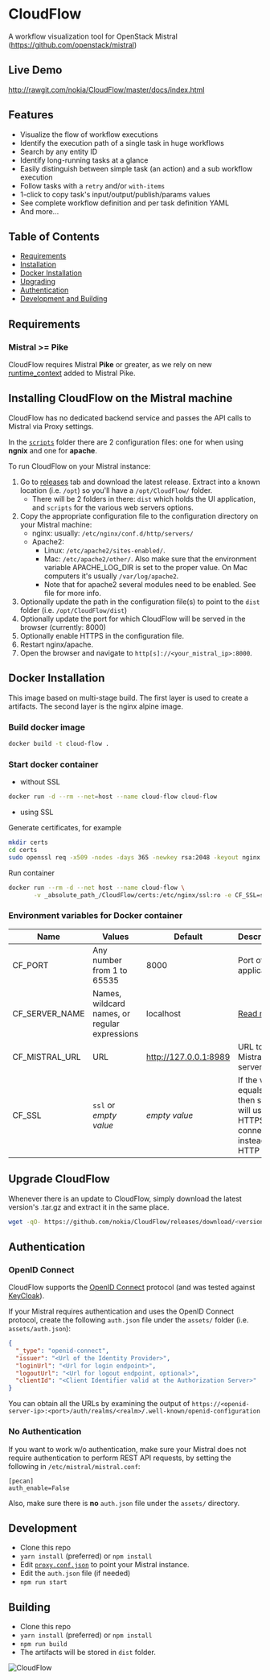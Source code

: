 # CloudFlow
A workflow visualization tool for OpenStack Mistral (https://github.com/openstack/mistral)

## Live Demo
http://rawgit.com/nokia/CloudFlow/master/docs/index.html

## Features
* Visualize the flow of workflow executions
* Identify the execution path of a single task in huge workflows
* Search by any entity ID
* Identify long-running tasks at a glance
* Easily distinguish between simple task (an action) and a sub workflow
  execution
* Follow tasks with a `retry` and/or `with-items`
* 1-click to copy task's input/output/publish/params values
* See complete workflow definition and per task definition YAML
* And more...

## Table of Contents
* [Requirements](#requirements)
* [Installation](#installing-cloudflow-on-the-mistral-machine)
* [Docker Installation](#docker-installation)
* [Upgrading](#upgrade-cloudflow)
* [Authentication](#authentication)
* [Development and Building](#development)

## Requirements

### Mistral >= Pike
CloudFlow requires Mistral **Pike** or greater, as we rely on
new [runtime_context](https://docs.openstack.org/developer/mistral/developer/webapi/v2.html#tasks)
added to Mistral Pike.

    
## Installing CloudFlow on the Mistral machine
CloudFlow has no dedicated backend service and passes the API calls to Mistral
via Proxy settings.

In the [`scripts`](scripts/) folder there are 2 configuration files: one for
when using **ngnix** and one for **apache**.

To run CloudFlow on your Mistral instance:
1. Go to [releases](https://github.com/nokia/CloudFlow/releases) tab and
   download the latest release. Extract into a known location (i.e. `/opt`) so
   you'll have a `/opt/CloudFlow/` folder.
   * There will be 2 folders in there: `dist` which holds the UI application,
     and `scripts` for the various web servers options.
2. Copy the appropriate configuration file to the configuration directory on
   your Mistral machine:
   * nginx: usually: `/etc/nginx/conf.d/http/servers/`
   * Apache2:
      * Linux: `/etc/apache2/sites-enabled/`.
      * Mac: `/etc/apache2/other/`. Also make sure that the environment
        variable APACHE_LOG_DIR is set to the proper value. On Mac computers
        it's usually `/var/log/apache2`.
      * Note that for apache2 several modules need to be enabled. See
           file for more info.
3. Optionally update the path in the configuration file(s) to point to the
  `dist` folder (i.e. `/opt/CloudFlow/dist`)
4. Optionally update the port for which CloudFlow will be served in the browser
  (currently: 8000)
5. Optionally enable HTTPS in the configuration file.
6. Restart nginx/apache.
7. Open the browser and navigate to `http[s]://<your_mistral_ip>:8000`.

## Docker Installation

This image based on multi-stage build. The first layer is used to create a artifacts.
The second layer is the nginx alpine image.

### Build docker image

```bash
docker build -t cloud-flow .
```

### Start docker container

* without SSL
```bash
docker run -d --rm --net=host --name cloud-flow cloud-flow
```

* using SSL

Generate certificates, for example
```bash
mkdir certs
cd certs
sudo openssl req -x509 -nodes -days 365 -newkey rsa:2048 -keyout nginx.key -out nginx.crt
```
Run container
```bash
docker run --rm -d --net host --name cloud-flow \
       -v _absolute_path_/CloudFlow/certs:/etc/nginx/ssl:ro -e CF_SSL=ssl cloud-flow
```

### Environment variables for Docker container


|Name|Values|Default|Description|
|---|---|---|---|
|CF_PORT|Any number from 1 to 65535|8000|Port of the application|
|CF_SERVER_NAME|Names, wildcard names, or regular expressions|localhost|[Read more](https://nginx.ru/en/docs/http/server_names.html)|
|CF_MISTRAL_URL|URL|http://127.0.0.1:8989|URL to the Mistral server|
|CF_SSL|`ssl` or *empty value*|*empty value*|If the value equals `ssl` then server will use HTTPS connection instead HTTP|

## Upgrade CloudFlow
Whenever there is an update to CloudFlow, simply download the latest version's .tar.gz
  and extract it in the same place.
```bash
wget -qO- https://github.com/nokia/CloudFlow/releases/download/<version>/CloudFlow.tar.gz | tar xvz -C /opt
```

## Authentication
### OpenID Connect
CloudFlow supports the [OpenID Connect](http://openid.net/connect/) protocol
(and was tested against [KeyCloak](http://www.keycloak.org/)).

If your Mistral requires authentication and uses the OpenID Connect protocol,
create the following `auth.json` file under the `assets/` folder (i.e. `assets/auth.json`):

```json
{
  "_type": "openid-connect",
  "issuer": "<Url of the Identity Provider>",
  "loginUrl": "<Url for login endpoint>",
  "logoutUrl": "<Url for logout endpoint, optional>",
  "clientId": "<Client Identifier valid at the Authorization Server>"
}
```

You can obtain all the URLs by examining the output of `https://<openid-server-ip>:<port>/auth/realms/<realm>/.well-known/openid-configuration`

### No Authentication 
If you want to work w/o authentication, make sure your Mistral does not require authentication to perform REST API
requests, by setting the following in `/etc/mistral/mistral.conf`:

```
[pecan]
auth_enable=False
```

Also, make sure there is **no** `auth.json` file under the `assets/` directory.

## Development
* Clone this repo
* `yarn install` (preferred) or `npm install`
* Edit [`proxy.conf.json`](proxy.conf.json) to point your Mistral instance.
* Edit the `auth.json` file (if needed)
* `npm run start`

## Building
* Clone this repo
* `yarn install` (preferred) or `npm install`
* `npm run build`
* The artifacts will be stored in `dist` folder.


![CloudFlow](docs/main.png "CloudFlow in action")
